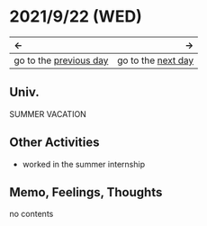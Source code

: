 # 2021/9/22 (WED)
|←|→|
|:---|---:|
go to the [previous day](./21st.md) | go to the [next day](./23rd.md)

## Univ.
SUMMER VACATION

## Other Activities
- worked in the summer internship

## Memo, Feelings, Thoughts
no contents
